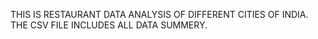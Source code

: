 THIS IS RESTAURANT DATA ANALYSIS OF DIFFERENT CITIES OF INDIA.
THE CSV FILE INCLUDES ALL DATA SUMMERY.
